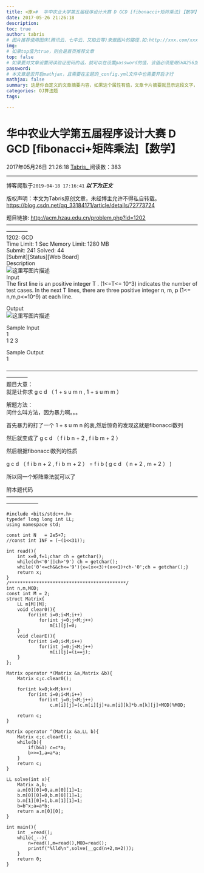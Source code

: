 ```yaml
---
title: <原>#  华中农业大学第五届程序设计大赛 D GCD [fibonacci+矩阵乘法]【数学】
date: 2017-05-26 21:26:18
description:
toc: true
author: tabris
# 图片推荐使用图床(腾讯云、七牛云、又拍云等)来做图片的路径.如:http://xxx.com/xxx.jpg
img: 
# 如果top值为true，则会是首页推荐文章
top: false
# 如果要对文章设置阅读验证密码的话，就可以在设置password的值，该值必须是用SHA256加密后的密码，防止被他人识破
password: 
# 本文章是否开启mathjax，且需要在主题的_config.yml文件中也需要开启才行
mathjax: false
summary: 这是你自定义的文章摘要内容，如果这个属性有值，文章卡片摘要就显示这段文字，否则程序会自动截取文章的部分内容作为摘要
categories: OJ算法题
tags:

---
```





#  华中农业大学第五届程序设计大赛 D GCD [fibonacci+矩阵乘法]【数学】

2017年05月26日 21:26:18  [ Tabris_ ](https://me.csdn.net/qq_33184171) 阅读数：383


--- 
 博客爬取于`2019-04-18 17:16:41`
***以下为正文***

版权声明：本文为Tabris原创文章，未经博主允许不得私自转载。
https://blog.csdn.net/qq_33184171/article/details/72773724

题目链接: [ http://acm.hzau.edu.cn/problem.php?id=1202
](http://acm.hzau.edu.cn/problem.php?id=1202)  
————————————————————————————————————————  
1202: GCD  
Time Limit: 1 Sec Memory Limit: 1280 MB  
Submit: 241 Solved: 44  
[Submit][Status][Web Board]  
Description  
![这里写图片描述](http://acm.hzau.edu.cn/upload/201704/d.jpg)  
Input  
The first line is an positive integer T . (1<=T<= 10^3) indicates the number
of test cases. In the next T lines, there are three positive integer n, m, p
(1<= n,m,p<=10^9) at each line.

Output  
![这里写图片描述](http://acm.hzau.edu.cn/upload/201704/dd.jpg)

Sample Input  
1  
1 2 3

Sample Output  
1

————————————————————————————————————————  
题目大意：  
就是让你求  g  c  d  （  1  \+  s  u  m  n  ,  1  \+  s  u  m  m  ）

解题方法：  
问什么叫方法，因为暴力啊。。。

首先暴力的打了一个  1  \+  s  u  m  n  的表,然后惊奇的发现这就是fibonacci数列

然后就变成了  g  c  d  （  f  i  b  n  \+  2  ,  f  i  b  m  \+  2  ）

然后根据fibonacci数列的性质

g  c  d  （  f  i  b  n  \+  2  ,  f  i  b  m  \+  2  ）  =  f  i  b  (  g  c  d
（  n  \+  2  ,  m  \+  2  ）  )

所以同一个矩阵乘法就可以了

附本题代码  
——————————————————————————————————————————

    
    
    #include <bits/stdc++.h>
    typedef long long int LL;
    using namespace std;
    
    const int N   = 2e5+7;
    //const int INF = (~(1<<31));
    
    int read(){
        int x=0,f=1;char ch = getchar();
        while(ch<'0'||ch>'9') ch = getchar();
        while('0'<=ch&&ch<='9'){x=(x<<3)+(x<<1)+ch-'0';ch = getchar();}
        return x;
    }
    /*******************************************/
    int n,m,MOD;
    const int M = 2;
    struct Matrix{
        LL m[M][M];
        void clear0(){
            for(int i=0;i<M;i++)
                for(int j=0;j<M;j++)
                    m[i][j]=0;
        }
        void clearE(){
            for(int i=0;i<M;i++)
                for(int j=0;j<M;j++)
                    m[i][j]=(i==j);
        }
    };
    
    Matrix operator *(Matrix &a,Matrix &b){
        Matrix c;c.clear0();
    
        for(int k=0;k<M;k++)
            for(int i=0;i<M;i++)
                for(int j=0;j<M;j++)
                    c.m[i][j]=(c.m[i][j]+a.m[i][k]*b.m[k][j]+MOD)%MOD;
    
        return c;
    }
    
    Matrix operator ^(Matrix &a,LL b){
        Matrix c;c.clearE();
        while(b){
            if(b&1) c=c*a;
            b>>=1,a=a*a;
        }
        return c;
    }
    
    LL solve(int x){
        Matrix a,b;
        a.m[0][0]=0,a.m[0][1]=1;
        b.m[0][0]=0,b.m[0][1]=1;
        b.m[1][0]=1,b.m[1][1]=1;
        b=b^x;a=a*b;
        return a.m[0][0];
    }
    
    int main(){
        int _=read();
        while(_--){
            n=read(),m=read(),MOD=read();
            printf("%lld\n",solve(__gcd(n+2,m+2)));
        }
        return 0;
    }

